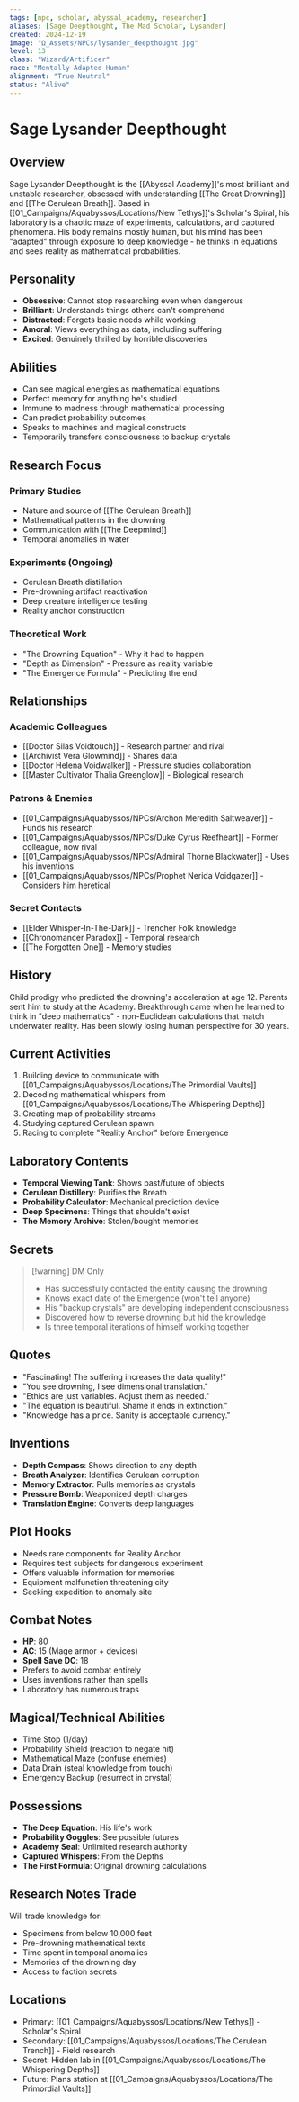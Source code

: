 ```yaml
---
tags: [npc, scholar, abyssal_academy, researcher]
aliases: [Sage Deepthought, The Mad Scholar, Lysander]
created: 2024-12-19
image: "Ω_Assets/NPCs/lysander_deepthought.jpg"
level: 13
class: "Wizard/Artificer"
race: "Mentally Adapted Human"
alignment: "True Neutral"
status: "Alive"
---
```


# Sage Lysander Deepthought

## Overview
Sage Lysander Deepthought is the [[Abyssal Academy]]'s most brilliant and unstable researcher, obsessed with understanding [[The Great Drowning]] and [[The Cerulean Breath]]. Based in [[01_Campaigns/Aquabyssos/Locations/New Tethys]]'s Scholar's Spiral, his laboratory is a chaotic maze of experiments, calculations, and captured phenomena. His body remains mostly human, but his mind has been "adapted" through exposure to deep knowledge - he thinks in equations and sees reality as mathematical probabilities.

## Personality
- **Obsessive**: Cannot stop researching even when dangerous
- **Brilliant**: Understands things others can't comprehend
- **Distracted**: Forgets basic needs while working
- **Amoral**: Views everything as data, including suffering
- **Excited**: Genuinely thrilled by horrible discoveries

## Abilities
- Can see magical energies as mathematical equations
- Perfect memory for anything he's studied
- Immune to madness through mathematical processing
- Can predict probability outcomes
- Speaks to machines and magical constructs
- Temporarily transfers consciousness to backup crystals

## Research Focus

### Primary Studies
- Nature and source of [[The Cerulean Breath]]
- Mathematical patterns in the drowning
- Communication with [[The Deepmind]]
- Temporal anomalies in water

### Experiments (Ongoing)
- Cerulean Breath distillation
- Pre-drowning artifact reactivation
- Deep creature intelligence testing
- Reality anchor construction

### Theoretical Work
- "The Drowning Equation" - Why it had to happen
- "Depth as Dimension" - Pressure as reality variable
- "The Emergence Formula" - Predicting the end

## Relationships

### Academic Colleagues
- [[Doctor Silas Voidtouch]] - Research partner and rival
- [[Archivist Vera Glowmind]] - Shares data
- [[Doctor Helena Voidwalker]] - Pressure studies collaboration
- [[Master Cultivator Thalia Greenglow]] - Biological research

### Patrons & Enemies
- [[01_Campaigns/Aquabyssos/NPCs/Archon Meredith Saltweaver]] - Funds his research
- [[01_Campaigns/Aquabyssos/NPCs/Duke Cyrus Reefheart]] - Former colleague, now rival
- [[01_Campaigns/Aquabyssos/NPCs/Admiral Thorne Blackwater]] - Uses his inventions
- [[01_Campaigns/Aquabyssos/NPCs/Prophet Nerida Voidgazer]] - Considers him heretical

### Secret Contacts
- [[Elder Whisper-In-The-Dark]] - Trencher Folk knowledge
- [[Chronomancer Paradox]] - Temporal research
- [[The Forgotten One]] - Memory studies

## History
Child prodigy who predicted the drowning's acceleration at age 12. Parents sent him to study at the Academy. Breakthrough came when he learned to think in "deep mathematics" - non-Euclidean calculations that match underwater reality. Has been slowly losing human perspective for 30 years.

## Current Activities
1. Building device to communicate with [[01_Campaigns/Aquabyssos/Locations/The Primordial Vaults]]
2. Decoding mathematical whispers from [[01_Campaigns/Aquabyssos/Locations/The Whispering Depths]]
3. Creating map of probability streams
4. Studying captured Cerulean spawn
5. Racing to complete "Reality Anchor" before Emergence

## Laboratory Contents
- **Temporal Viewing Tank**: Shows past/future of objects
- **Cerulean Distillery**: Purifies the Breath
- **Probability Calculator**: Mechanical prediction device
- **Deep Specimens**: Things that shouldn't exist
- **The Memory Archive**: Stolen/bought memories

## Secrets
> [!warning] DM Only
> - Has successfully contacted the entity causing the drowning
> - Knows exact date of the Emergence (won't tell anyone)
> - His "backup crystals" are developing independent consciousness
> - Discovered how to reverse drowning but hid the knowledge
> - Is three temporal iterations of himself working together

## Quotes
- "Fascinating! The suffering increases the data quality!"
- "You see drowning, I see dimensional translation."
- "Ethics are just variables. Adjust them as needed."
- "The equation is beautiful. Shame it ends in extinction."
- "Knowledge has a price. Sanity is acceptable currency."

## Inventions
- **Depth Compass**: Shows direction to any depth
- **Breath Analyzer**: Identifies Cerulean corruption
- **Memory Extractor**: Pulls memories as crystals
- **Pressure Bomb**: Weaponized depth charges
- **Translation Engine**: Converts deep languages

## Plot Hooks
- Needs rare components for Reality Anchor
- Requires test subjects for dangerous experiment
- Offers valuable information for memories
- Equipment malfunction threatening city
- Seeking expedition to anomaly site

## Combat Notes
- **HP**: 80
- **AC**: 15 (Mage armor + devices)
- **Spell Save DC**: 18
- Prefers to avoid combat entirely
- Uses inventions rather than spells
- Laboratory has numerous traps

## Magical/Technical Abilities
- Time Stop (1/day)
- Probability Shield (reaction to negate hit)
- Mathematical Maze (confuse enemies)
- Data Drain (steal knowledge from touch)
- Emergency Backup (resurrect in crystal)

## Possessions
- **The Deep Equation**: His life's work
- **Probability Goggles**: See possible futures
- **Academy Seal**: Unlimited research authority
- **Captured Whispers**: From the Depths
- **The First Formula**: Original drowning calculations

## Research Notes Trade
Will trade knowledge for:
- Specimens from below 10,000 feet
- Pre-drowning mathematical texts
- Time spent in temporal anomalies
- Memories of the drowning day
- Access to faction secrets

## Locations
- Primary: [[01_Campaigns/Aquabyssos/Locations/New Tethys]] - Scholar's Spiral
- Secondary: [[01_Campaigns/Aquabyssos/Locations/The Cerulean Trench]] - Field research
- Secret: Hidden lab in [[01_Campaigns/Aquabyssos/Locations/The Whispering Depths]]
- Future: Plans station at [[01_Campaigns/Aquabyssos/Locations/The Primordial Vaults]]